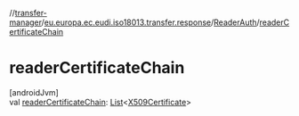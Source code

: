 //[transfer-manager](../../../index.md)/[eu.europa.ec.eudi.iso18013.transfer.response](../index.md)/[ReaderAuth](index.md)/[readerCertificateChain](reader-certificate-chain.md)

# readerCertificateChain

[androidJvm]\
val [readerCertificateChain](reader-certificate-chain.md): [List](https://kotlinlang.org/api/latest/jvm/stdlib/kotlin-stdlib/kotlin.collections/-list/index.html)&lt;[X509Certificate](https://developer.android.com/reference/kotlin/java/security/cert/X509Certificate.html)&gt;
